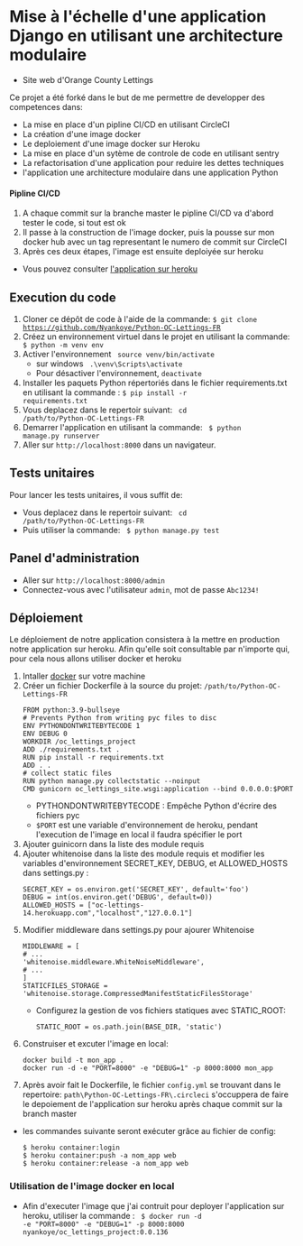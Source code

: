 # Mise à l'échelle d'une application Django en utilisant une architecture modulaire 

- Site web d'Orange County Lettings

Ce projet a été forké dans le but de me permettre de developper des competences dans:
- La mise en place d'un pipline CI/CD en utilisant CircleCI
- La création d'une image docker
- Le deploiement d'une image docker sur Heroku
- La mise en place d'un sytème de controle de code en utilisant sentry
- La refactorisation d'une application pour reduire les dettes techniques
- l'application une architecture modulaire dans une application Python

#### Pipline CI/CD
1. A chaque commit sur la branche master le pipline CI/CD va d'abord tester le code, si tout est ok
2. Il passe à la construction de l'image docker, puis la pousse sur mon docker hub avec un tag representant le numero de commit sur CircleCI
3. Après ces deux étapes, l'image est ensuite deploiyée sur heroku
- Vous pouvez consulter [l'application sur heroku](https://oc-lettings-14.herokuapp.com/)

## Execution du code
1. Cloner ce dépôt de code à l'aide de la commande: <code>$ git clone https://github.com/Nyankoye/Python-OC-Lettings-FR </code>
2. Créez un environnement virtuel dans le projet en utilisant la commande: <code> $ python -m venv env </code>
3. Activer l'environnement <code> source venv/bin/activate </code>
    - sur windows <code> .\venv\Scripts\activate </code>
    - Pour désactiver l'environnement, `deactivate`
4. Installer les paquets Python répertoriés dans le fichier requirements.txt en utilisant la commande : <code>$ pip install -r requirements.txt </code>
5. Vous deplacez dans le repertoir suivant: <code> cd /path/to/Python-OC-Lettings-FR </code>
6. Demarrer l'application en utilisant la commande: <code> $ python manage.py runserver </code>
7. Aller sur `http://localhost:8000` dans un navigateur.

## Tests unitaires
Pour lancer les tests unitaires, il vous suffit de:
- Vous deplacez dans le repertoir suivant: <code> cd /path/to/Python-OC-Lettings-FR </code>
- Puis utiliser la commande: <code> $ python manage.py test </code>

## Panel d'administration

- Aller sur `http://localhost:8000/admin`
- Connectez-vous avec l'utilisateur `admin`, mot de passe `Abc1234!`

## Déploiement
Le déploiement de notre application consistera à la mettre en production notre application sur heroku. Afin qu'elle soit consultable par n'importe qui, pour cela nous allons utiliser docker et heroku 
1. Intaller [docker](https://docs.docker.com/get-docker/) sur votre machine
2. Créer un fichier Dockerfile à la source du projet: `/path/to/Python-OC-Lettings-FR`
    ```
    FROM python:3.9-bullseye
    # Prevents Python from writing pyc files to disc
    ENV PYTHONDONTWRITEBYTECODE 1
    ENV DEBUG 0
    WORKDIR /oc_lettings_project
    ADD ./requirements.txt .
    RUN pip install -r requirements.txt
    ADD . .
    # collect static files 
    RUN python manage.py collectstatic --noinput
    CMD gunicorn oc_lettings_site.wsgi:application --bind 0.0.0.0:$PORT
    ```
    - PYTHONDONTWRITEBYTECODE : Empêche Python d'écrire des fichiers pyc
    - `$PORT` est une variable d'environnement de heroku, pendant l'execution de l'image en local il faudra spécifier le port
3. Ajouter guinicorn dans la liste des module requis
4. Ajouter whitenoise dans la liste des module requis et modifier les variables d'environnement SECRET_KEY, DEBUG, et ALLOWED_HOSTS dans settings.py :
    ```
    SECRET_KEY = os.environ.get('SECRET_KEY', default='foo')
    DEBUG = int(os.environ.get('DEBUG', default=0))
    ALLOWED_HOSTS = ["oc-lettings-14.herokuapp.com","localhost","127.0.0.1"]  
    ```
5. Modifier middleware dans settings.py pour ajourer Whitenoise
    ```
    MIDDLEWARE = [
    # ...
    'whitenoise.middleware.WhiteNoiseMiddleware',
    # ...
    ]
    STATICFILES_STORAGE = 'whitenoise.storage.CompressedManifestStaticFilesStorage'
    ```
    - Configurez la gestion de vos fichiers statiques avec STATIC_ROOT:
        ```
        STATIC_ROOT = os.path.join(BASE_DIR, 'static')
        ```
6. Construiser et excuter l'image en local: 
   ``` 
   docker build -t mon_app .
   docker run -d -e "PORT=8000" -e "DEBUG=1" -p 8000:8000 mon_app
   ```
7. Après avoir fait le Dockerfile, le fichier `config.yml` se trouvant dans le repertoire: `path\Python-OC-Lettings-FR\.circleci` s'occuppera de faire le depoiement de l'application sur heroku après chaque commit sur la branch master 
- les commandes suivante seront exécuter grâce au fichier de config:
    ```
    $ heroku container:login
    $ heroku container:push -a nom_app web
    $ heroku container:release -a nom_app web
    ```
      
### Utilisation de l'image docker en local
- Afin d'executer l'image que j'ai contruit pour deployer l'application sur heroku, utiliser la commande : <code> $ docker run -d -e "PORT=8000" -e "DEBUG=1" -p 8000:8000 nyankoye/oc_lettings_project:0.0.136 </code>
